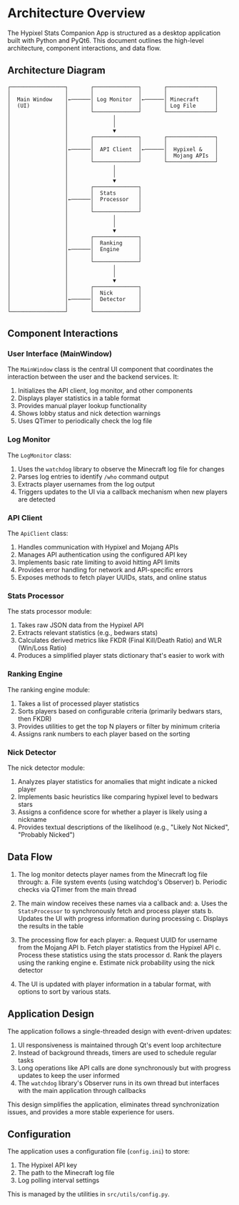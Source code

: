# Architecture Overview

The Hypixel Stats Companion App is structured as a desktop application built with Python and PyQt6. This document outlines the high-level architecture, component interactions, and data flow.

## Architecture Diagram

```
┌─────────────────┐       ┌──────────────┐       ┌───────────────┐
│                 │       │              │       │               │
│  Main Window    │←──────│ Log Monitor  │←──────│ Minecraft     │
│  (UI)           │       │              │       │ Log File      │
│                 │       └──────────────┘       └───────────────┘
│                 │              │
│                 │              │
│                 │              ▼
│                 │       ┌──────────────┐       ┌───────────────┐
│                 │       │              │       │               │
│                 │←──────│  API Client  │←──────│  Hypixel &    │
│                 │       │              │       │  Mojang APIs  │
│                 │       └──────────────┘       └───────────────┘
│                 │              │
│                 │              │
│                 │              ▼
│                 │       ┌──────────────┐
│                 │       │  Stats       │
│                 │←──────│  Processor   │
│                 │       │              │
│                 │       └──────────────┘
│                 │              │
│                 │              │
│                 │              ▼
│                 │       ┌──────────────┐
│                 │       │  Ranking     │
│                 │←──────│  Engine      │
│                 │       │              │
│                 │       └──────────────┘
│                 │              │
│                 │              │
│                 │              ▼
│                 │       ┌──────────────┐
│                 │       │  Nick        │
│                 │←──────│  Detector    │
│                 │       │              │
└─────────────────┘       └──────────────┘
```

## Component Interactions

### User Interface (MainWindow)

The `MainWindow` class is the central UI component that coordinates the interaction between the user and the backend services. It:

1. Initializes the API client, log monitor, and other components
2. Displays player statistics in a table format
3. Provides manual player lookup functionality
4. Shows lobby status and nick detection warnings
5. Uses QTimer to periodically check the log file

### Log Monitor

The `LogMonitor` class:

1. Uses the `watchdog` library to observe the Minecraft log file for changes
2. Parses log entries to identify `/who` command output
3. Extracts player usernames from the log output
4. Triggers updates to the UI via a callback mechanism when new players are detected

### API Client

The `ApiClient` class:

1. Handles communication with Hypixel and Mojang APIs
2. Manages API authentication using the configured API key
3. Implements basic rate limiting to avoid hitting API limits
4. Provides error handling for network and API-specific errors
5. Exposes methods to fetch player UUIDs, stats, and online status

### Stats Processor

The stats processor module:

1. Takes raw JSON data from the Hypixel API
2. Extracts relevant statistics (e.g., bedwars stats)
3. Calculates derived metrics like FKDR (Final Kill/Death Ratio) and WLR (Win/Loss Ratio)
4. Produces a simplified player stats dictionary that's easier to work with

### Ranking Engine

The ranking engine module:

1. Takes a list of processed player statistics
2. Sorts players based on configurable criteria (primarily bedwars stars, then FKDR)
3. Provides utilities to get the top N players or filter by minimum criteria
4. Assigns rank numbers to each player based on the sorting

### Nick Detector

The nick detector module:

1. Analyzes player statistics for anomalies that might indicate a nicked player
2. Implements basic heuristics like comparing hypixel level to bedwars stars
3. Assigns a confidence score for whether a player is likely using a nickname
4. Provides textual descriptions of the likelihood (e.g., "Likely Not Nicked", "Probably Nicked")

## Data Flow

1. The log monitor detects player names from the Minecraft log file through:
   a. File system events (using watchdog's Observer)
   b. Periodic checks via QTimer from the main thread
   
2. The main window receives these names via a callback and:
   a. Uses the `StatsProcessor` to synchronously fetch and process player stats
   b. Updates the UI with progress information during processing
   c. Displays the results in the table

3. The processing flow for each player:
   a. Request UUID for username from the Mojang API
   b. Fetch player statistics from the Hypixel API
   c. Process these statistics using the stats processor
   d. Rank the players using the ranking engine
   e. Estimate nick probability using the nick detector

4. The UI is updated with player information in a tabular format, with options to sort by various stats.

## Application Design

The application follows a single-threaded design with event-driven updates:

1. UI responsiveness is maintained through Qt's event loop architecture
2. Instead of background threads, timers are used to schedule regular tasks
3. Long operations like API calls are done synchronously but with progress updates to keep the user informed
4. The `watchdog` library's Observer runs in its own thread but interfaces with the main application through callbacks

This design simplifies the application, eliminates thread synchronization issues, and provides a more stable experience for users.

## Configuration

The application uses a configuration file (`config.ini`) to store:

1. The Hypixel API key
2. The path to the Minecraft log file
3. Log polling interval settings

This is managed by the utilities in `src/utils/config.py`. 